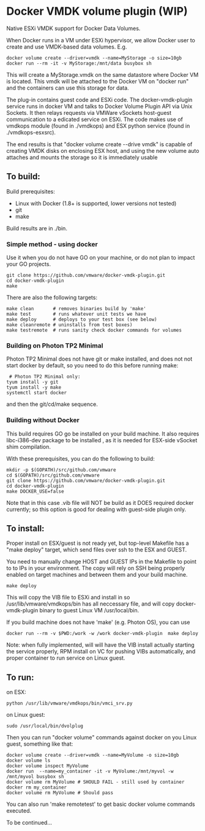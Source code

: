 # Docker VMDK volume plugin (WIP)

Native ESXi VMDK support for Docker Data Volumes.

When Docker runs in a VM under ESXi hypervisor, we allow Docker user to 
create and use VMDK-based data volumes. E.g. 
```Shell
docker volume create --driver=vmdk --name=MyStorage -o size=10gb
docker run --rm -it -v MyStorage:/mnt/data busybox sh
```

This will create a MyStorage.vmdk on the same datastore where Docker VM is 
located. This vmdk will be attached to the Docker VM on "docker run" and 
the containers can use this storage for data. 

The plug-in contains guest code and ESXi code. 
The docker-vmdk-plugin service runs in docker VM and talks to Docker Volume
Plugin API via Unix Sockets. It then relays requests via VMWare vSockets 
host-guest communication to a edicated service on ESXi. 
The code makes use of  vmdkops module  (found  in ./vmdkops)
and ESX python service (found in ./vmdkops-esxsrc). 

The end results is that "docker volume create --drive vmdk" is capable
of creating VMDK disks on enclosing ESX host, and using the new volume auto
attaches and mounts the storage so it is immediately usable


## To build:

Build prerequisites:
 - Linux with Docker (1.8+ is supported, lower versions not tested)
 - git
 - make
 
Build results are in ./bin.
 
### Simple method - using docker

Use it when you do not have GO on your machine, or do not plan to impact your 
GO projects. 

```Shell
git clone https://github.com/vmware/docker-vmdk-plugin.git
cd docker-vmdk-plugin
make
```

There are also the following targets:
```
make clean       # removes binaries build by 'make'
make test        # runs whatever unit tests we have
make deploy      # deploys to your test box (see below)
make cleanremote # uninstalls from test boxes)
make testremote  # runs sanity check docker commands for volumes
```

### Building on Photon TP2 Minimal

Photon TP2 Minimal does not have git or make installed, and does not 
not start docker by default, so you need to do this before running make: 

```Shell
 # Photon TP2 Minimal only:
tyum install -y git
tyum install -y make
systemctl start docker
```
and then the git/cd/make sequence. 

### Building without Docker

This build requires GO go be installed on your build machine.
It also requires libc-i386-dev package to be installed , as it is needed
for ESX-side vSocket shim compilation. 

With these prerequisites, you can do the following to build: 

```
mkdir -p $(GOPATH)/src/github.com/vmware
cd $(GOPATH)/src/github.com/vmware
git clone https://github.com/vmware/docker-vmdk-plugin.git
cd docker-vmdk-plugin
make DOCKER_USE=false
```

Note that in this case .vib file will NOT be build as it DOES
required docker currently; so this option is good for dealing with guest-side
plugin only.



## To install:

Proper install on ESX/guest is not ready yet, but top-level Makefile
has a "make deploy" target, which send files over ssh  to the ESX and GUEST.

You need to manually change HOST and GUEST IPs in the Makefile to point to
to IPs in your environment. The copy will rely on SSH being properly enabled
on target machines and between them and your build machine.

```
make deploy
```
This will copy the VIB file to ESXi and install in so  /usr/lib/vmware/vmdkops/bin
has all neccessary file, and will copy docker-vmdk-plugin binary to guest
Linux VM /usr/local/bin. 

If you build machine does not have 'make' (e.g. Photon OS), you can use
```
docker run --rm -v $PWD:/work -w /work docker-vmdk-plugin  make deploy
```

Note: when fully  implemented, will will have the VIB install actually starting
the service properly, RPM install on VC for pushing VIBs automatically, 
and proper container to run service on Linux guest.

## To run:

on ESX:
```
python /usr/lib/vmware/vmdkops/bin/vmci_srv.py
```

on Linux guest:
```
sudo /usr/local/bin/dvolplug
```

Then you can run "docker volume" commands against docker on you Linux guest,
something like that:
```Shell
docker volume create --driver=vmdk --name=MyVolume -o size=10gb
docker volume ls
docker volume inspect MyVolume
docker run  --name=my_container -it -v MyVolume:/mnt/myvol -w /mnt/myvol busybox sh
docker volume rm MyVolume # SHOULD FAIL - still used by container
docker rm my_container
docker volume rm MyVolume # Should pass
```

You can also run 'make remotetest' to get basic docker volume commands 
executed. 

To be continued...
